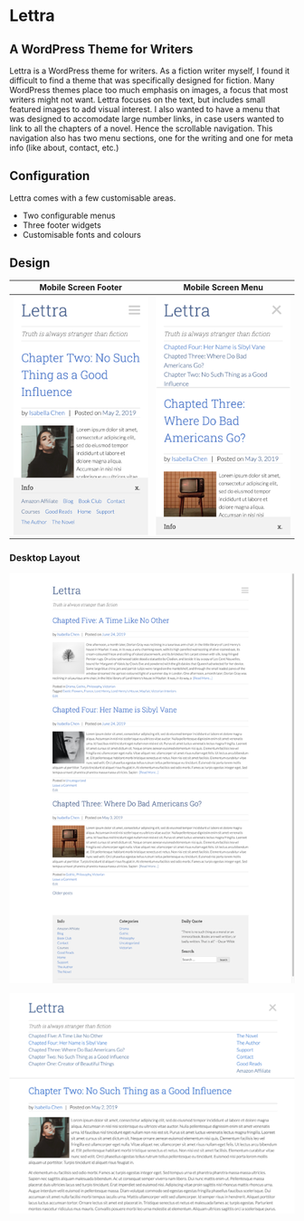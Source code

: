 # Lettra

## A WordPress Theme for Writers

Lettra is a WordPress theme for writers. As a fiction writer myself, I found it difficult to find a theme that was specifically designed for fiction. Many WordPress themes place too much emphasis on images, a focus that most writers might not want. Lettra focuses on the text, but includes small featured images to add visual interest. I also wanted to have a menu that was designed to accomodate large number links, in case users wanted to link to all the chapters of a novel. Hence the scrollable navigation. This navigation also has two menu sections, one for the writing and one for meta info (like about, contact, etc.)

## Configuration

Lettra comes with a few customisable areas.

- Two configurable menus
- Three footer widgets
- Customisable fonts and colours

## Design

|                Mobile Screen Footer                 |                     Mobile Screen Menu                      |
| :-------------------------------------------------: | :---------------------------------------------------------: |
| ![mobile-single](./images/mobile-single-lettra.png) | ![navigation-mobile](./images/navigation-mobile-lettra.png) |

### Desktop Layout

![lettra-featured](./images/homepage-lettra.png)

![lettra-featured](./images/navigation-lettra.png)
